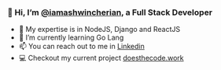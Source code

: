 ### 👋 Hi, I’m [@iamashwincherian][instagram], a Full Stack Developer
- 👀 My expertise is in NodeJS, Django and ReactJS
- 🌱 I’m currently learning Go Lang
- 📫 You can reach out to me in [Linkedin][linkedin]
- 💻 Checkout my current project [doesthecode.work][doesthecodework]

[linkedin]: https://www.linkedin.com/in/iamashwincherian/
[instagram]: https://www.instagram.com/insta.ashwincherian/
[doesthecodework]: https://doesthecode.work/
<!---
iamashwincherian/iamashwincherian is a ✨ special ✨ repository because its `README.md` (this file) appears on your GitHub profile.
You can click the Preview link to take a look at your changes.
--->
